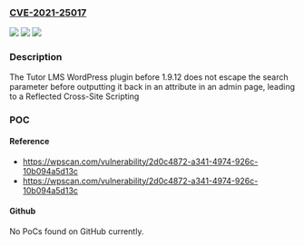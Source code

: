 ### [CVE-2021-25017](https://cve.mitre.org/cgi-bin/cvename.cgi?name=CVE-2021-25017)
![](https://img.shields.io/static/v1?label=Product&message=Tutor%20LMS%20%E2%80%93%20eLearning%20and%20online%20course%20solution&color=blue)
![](https://img.shields.io/static/v1?label=Version&message=1.9.12%3C%201.9.12%20&color=brighgreen)
![](https://img.shields.io/static/v1?label=Vulnerability&message=CWE-79%20Cross-site%20Scripting%20(XSS)&color=brighgreen)

### Description

The Tutor LMS WordPress plugin before 1.9.12 does not escape the search parameter before outputting it back in an attribute in an admin page, leading to a Reflected Cross-Site Scripting

### POC

#### Reference
- https://wpscan.com/vulnerability/2d0c4872-a341-4974-926c-10b094a5d13c
- https://wpscan.com/vulnerability/2d0c4872-a341-4974-926c-10b094a5d13c

#### Github
No PoCs found on GitHub currently.

